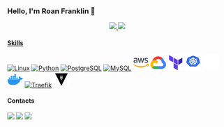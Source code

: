 ### Hello, I'm Roan Franklin 👋

<div align="center">
  <a href="https://github.com/roanfranklin">
  <img height="180em" src="https://github-readme-stats.vercel.app/api?username=roanfranklin&show_icons=true&theme=dark&include_all_commits=true&count_private=true">
  <img height="180em" src="https://github-readme-stats.vercel.app/api/top-langs/?username=roanfranklin&layout=compact&langs_count=10&theme=dark">
</div>

#### Skills

<p align="left">
  <a href="https://linuxfoundation.org/" target="blank" rel="noreferrer"><img src="https://upload.wikimedia.org/wikipedia/commons/thumb/3/35/Tux.svg/202px-Tux.svg.png" width="36" height="36" alt="Linux" /></a>
  <a href="https://www.python.org/" target="blank" rel="noreferrer"><img src="https://user-images.githubusercontent.com/40724492/167221271-ab70b7fd-d1e2-4984-b2b3-87b17529c7ed.svg" width="36" height="36" alt="Python" /></a>
  <a href="https://www.postgresql.org/" target="blank" rel="noreferrer"><img src="https://raw.githubusercontent.com/danielcranney/readme-generator/main/public/icons/skills/postgresql-colored.svg" width="36" height="36" alt="PostgreSQL" /></a>
  <a href="https://www.mysql.com/" target="blank" rel="noreferrer"><img src="https://user-images.githubusercontent.com/40724492/167221825-c9472f7d-56dd-4a7c-bb52-53b5f4333b53.svg" width="36" height="36" alt="MySQL" /></a>
  <a href="https://aws.amazon.com/" target="blank" rel="noreferrer"><img src="https://raw.githubusercontent.com/samloh84/svg-devops-logos/master/logos_aws.svg" width="36" height="36" alt="AWS" /></a>
  <a href="https://cloud.google.com/" target="blank" rel="noreferrer"><img src="https://raw.githubusercontent.com/samloh84/svg-devops-logos/master/logos_gcp.svg" width="36" height="36" alt="GCP" /></a>
  <a href="https://www.terraform.io/" target="blank" rel="noreferrer"><img src="https://raw.githubusercontent.com/samloh84/svg-devops-logos/master/logos_terraform.svg" width="36" height="36" alt="Terraform" /></a>  
  <a href="https://kubernetes.io/" target="blank" rel="noreferrer"><img src="https://raw.githubusercontent.com/cncf/artwork/master/projects/kubernetes/icon/color/kubernetes-icon-color.svg" width="36" height="36" alt="Kubernetes" /></a> 
  <a href="http://https://helm.sh/" target="blank" rel="noreferrer"><img src="https://raw.githubusercontent.com/cncf/artwork/master/projects/helm/icon/white/helm-icon-white.svg" width="36" height="36" alt="Helm" /></a>
  <a href="https://www.docker.com/" target="blank" rel="noreferrer"><img src="https://raw.githubusercontent.com/samloh84/svg-devops-logos/master/logos_docker.svg" width="36" height="36" alt="Docker" /></a>
  <a href="https://traefik.io/" target="blank" rel="noreferrer"><img src="https://pbs.twimg.com/media/CcZdW37UcAA9DZz.png" width="36" height="36" alt="Traefik" /></a>
  <a href="https://www.hashicorp.com/products/vault" target="blank" rel="noreferrer"><img src="https://raw.githubusercontent.com/docker-library/docs/90d4d43bdfccd5cb21e5fd964d32b0074af0f357/vault/logo.svg?sanitize=true" width="36" height="36" alt="Vault" /></a>
  
</p>

#### Contacts
  
<div> 
  <a href = "mailto:roanfranklin@gmail.com"><img src="https://img.shields.io/badge/-Gmail-%23333?style=for-the-badge&logo=gmail&logoColor=white" target="_blank"></a>
  <a href="https://www.linkedin.com/in/roan-franklin-2195a2105/" target="_blank"><img src="https://img.shields.io/badge/-LinkedIn-%230077B5?style=for-the-badge&logo=linkedin&logoColor=white" target="_blank"></a> 
  <a href="https://www.remf.com.br/" target="_blank"><img src="https://img.shields.io/badge/-REMF-lightgrey?style=for-the-badge&logo=appveyore" target="_blank"></a> 
</div>
